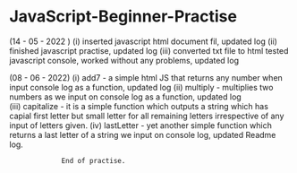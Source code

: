 # JavaScript-Beginner-Practise

(14 - 05 - 2022 ) (i) inserted javascript html document fil, updated log
                  (ii) finished javascript practise, updated log
                  (iii) converted txt file to html tested javascript console, worked without any problems, updated log

(08 - 06 - 2022) (i) add7 - a simple html JS that returns any number when input console log as a function, updated log
                 (ii) multiply - multiplies two numbers as we input on console log as a function, updated log                 
                 (iii) capitalize - it is a simple function which outputs a string which has capial first letter but small letter for all remaining letters irrespective of any input of letters given.
                 (iv) lastLetter - yet another simple function which returns a last letter of a string we input on console log, updated Readme log.
                 
                 End of practise.